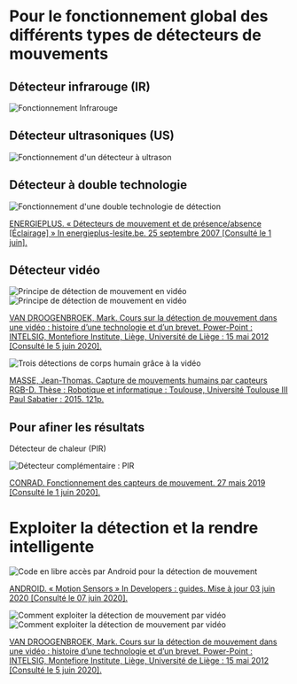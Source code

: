 # Pour le fonctionnement global des différents types de détecteurs de mouvements

## Détecteur infrarouge (IR)
![Fonctionnement Infrarouge](images/IR1.PNG)

## Détecteur ultrasoniques (US)
![Fonctionnement d'un détecteur à ultrason](images/US1.PNG)

## Détecteur à double technologie
![Fonctionnement d'une double technologie de détection](images/ddmDoubleTech.PNG)

[ENERGIEPLUS. « Détecteurs de mouvement et de présence/absence [Éclairage] » In energieplus-lesite.be. 25 septembre 2007 [Consulté le 1 juin].](https://energieplus-lesite.be/techniques/eclairage10/commandes/gestion-en-fonction-de-la-presence/detecteurs-de-mouvement-et-de-presence-absence/)

## Détecteur vidéo
![Principe de détection de mouvement en vidéo](images/ddmCoursfct3.PNG)
![Principe de détection de mouvement en vidéo](images/ddmCoursfct4.PNG)

[VAN DROOGENBROEK, Mark. Cours sur la détection de mouvement dans une vidéo : histoire d’une technologie et d’un brevet. Power-Point : INTELSIG, Montefiore Institute, Liège, Université de Liège : 15 mai 2012 [Consulté le 5 juin 2020].](https://orbi.uliege.be/bitstream/2268/121415/1/VanDroogenbroeck2012LaDetection.pdf)

![Trois détections de corps humain grâce à la vidéo](images/MoCap7Tech.PNG)

[MASSE, Jean-Thomas. Capture de mouvements humains par capteurs RGB-D. Thèse : Robotique et informatique : Toulouse, Université Toulouse III Paul Sabatier : 2015. 121p.](https://tel.archives-ouvertes.fr/tel-01280163v2/document)

## Pour afiner les résultats
Détecteur de chaleur (PIR)

![Détecteur complémentaire : PIR](images/ddmConrad.PNG)

[CONRAD. Fonctionnement des capteurs de mouvement. 27 mais 2019 [Consulté le 1 juin 2020].](https://www.conrad.fr/articles/inspiration/fonctionnement-capteur-de-mouvement)

# Exploiter la détection et la rendre intelligente
![Code en libre accès par Android pour la détection de mouvement](images/AndroidAlgo.PNG)

[ANDROID. « Motion Sensors » In Developers : guides. Mise à jour 03 juin 2020 [Consulté le 07 juin 2020].](https://developer.android.com/guide/topics/sensors/sensors_motion)

![Comment exploiter la détection de mouvement par vidéo](images/ddmCoursfct1.PNG)
![Comment exploiter la détection de mouvement par vidéo](images/ddmCoursfct2.PNG)

[VAN DROOGENBROEK, Mark. Cours sur la détection de mouvement dans une vidéo : histoire d’une technologie et d’un brevet. Power-Point : INTELSIG, Montefiore Institute, Liège, Université de Liège : 15 mai 2012 [Consulté le 5 juin 2020].]( https://orbi.uliege.be/bitstream/2268/121415/1/VanDroogenbroeck2012LaDetection.pdf)
